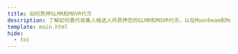 ```yaml
---
title: 如何质押GLMR和MOVR代币
description: 了解如何委托收集人候选人并质押您的GLMR和MOVR代币，以在Moonbeam和Moonriver上获得质押奖励。
template: main.html
hide:
  - toc
---
```


<h1 class='subsection-title'></h1>
<div class='subsection-wrapper'></div>
